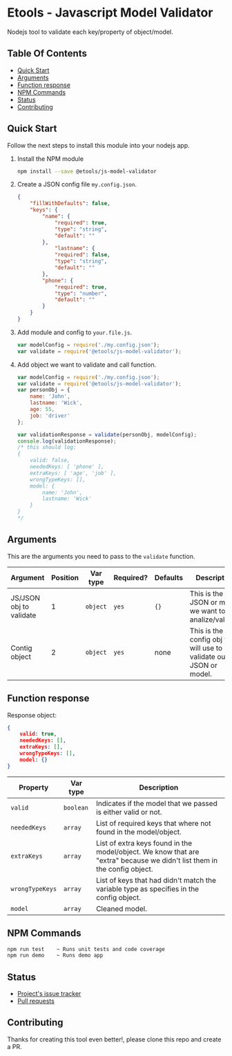# Etools - Javascript Model Validator

Nodejs tool to validate each key/property of object/model.

## Table Of Contents
- [Quick Start](#quick-start)
- [Arguments](#arguments)
- [Function response](#function-response)
- [NPM Commands](#npm-commands)
- [Status](#status)
- [Contributing](#contributing)

## Quick Start
Follow the next steps to install this module into your nodejs app.

1. Install the NPM module

    ```bash
    npm install --save @etools/js-model-validator
    ```

2. Create a JSON config file `my.config.json`.

    ```json
    {
        "fillWithDefaults": false,
        "keys": {
            "name": {
                "required": true,
                "type": "string",
                "default": ""
            },
                "lastname": {
                "required": false,
                "type": "string",
                "default": ""
            },
            "phone": {
                "required": true,
                "type": "number",
                "default": ""
            }
        }
    }
    ```

3. Add module and config to `your.file.js`.

    ```javascript
    var modelConfig = require('./my.config.json');
    var validate = require('@etools/js-model-validator');
    ```
4. Add object we want to validate and call function.
    ```javascript
    var modelConfig = require('./my.config.json');
    var validate = require('@etools/js-model-validator');
    var personObj = {
        name: 'John',
        lastname: 'Wick',
        age: 55,
        job: 'driver'
    };

    var validationResponse = validate(personObj, modelConfig);
    console.log(validationResponse);
    /* this should log:
    {
        valid: false,
        neededKeys: [ 'phone' ],
        extraKeys: [ 'age', 'job' ],
        wrongTypeKeys: [],
        model: {
            name: 'John',
            lastname: 'Wick'
        }
    }
    */
    ```

## Arguments
This are the arguments you need to pass to the `validate` function.

| Argument      | Position | Var type | Required? | Defaults | Description
|---------------|----------|----------|----|---|------------|
| JS/JSON obj to validate | 1 | `object` | `yes` | `{}` | This is the JSON or model we want to analize/validate |
| Contig object | 2 | `object` | `yes` | none | This is the config obj we will use to validate our JSON or model. |

## Function response
Response object:
```json
{
    valid: true,
    neededKeys: [],
    extraKeys: [],
    wrongTypeKeys: [],
    model: {}
}
```

| Property | Var type | Description |
|---|---|---|
| `valid` | `boolean` | Indicates if the model that we passed is either valid or not. |
| `neededKeys` | `array` | List of required keys that where not found in the model/object. |
| `extraKeys` | `array` | List of extra keys found in the model/object. We know that are "extra" because we didn't list them in the config object. |
| `wrongTypeKeys` | `array` | List of keys that had didn't match the variable type as specifies in the config object. |
| `model` | `array` | Cleaned model. |

## NPM Commands
```bash
npm run test    ~ Runs unit tests and code coverage
npm run demo    ~ Runs demo app
```

## Status
- [Project's issue tracker](https://github.com/erick-alvarez/etools-js-model-validator/issues?state=open)
- [Pull requests](https://github.com/erick-alvarez/etools-js-model-validator/pulls)

## Contributing
Thanks for creating this tool even better!, please clone this repo and create a PR.
